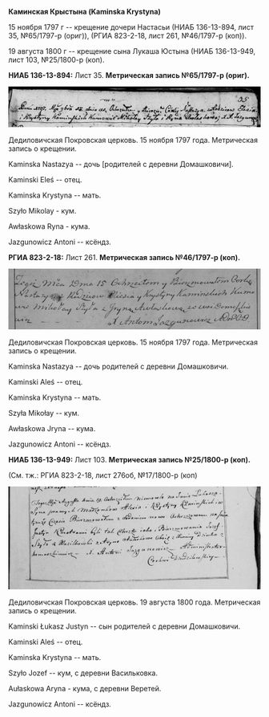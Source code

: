 **Каминская Крыстына (Kaminska Krystyna)**

15 ноября 1797 г -- крещение дочери Настасьи (НИАБ 136-13-894, лист 35,
№65/1797-р (ориг)), (РГИА 823-2-18, лист 261, №46/1797-р (коп)).

19 августа 1800 г -- крещение сына Лукаша Юстына (НИАБ 136-13-949, лист
103, №25/1800-р (коп).

**НИАБ 136-13-894:** Лист 35. **Метрическая запись №65/1797-р (ориг).**

![](./media/3faa249f27be2551c9e930cc4e8d82b2339c7d2e.png)

Дедиловичская Покровская церковь. 15 ноября 1797 года. Метрическая
запись о крещении.

Kaminska Nastazya -- дочь \[родителей с деревни Домашковичи\].

Kaminski Eleś -- отец.

Kaminska Krystyna -- мать.

Szyło Mikolay - кум.

Awłaskowa Ryna - кума.

Jazgunowicz Antoni -- ксёндз.

**РГИА 823-2-18:** Лист 261. **Метрическая запись №46/1797-р (коп).**

![](./media/08a7c45eb9c62585bd4ca74e4d02c150569c1ba5.png)

Дедиловичская Покровская церковь. 15 ноября 1797 года. Метрическая
запись о крещении.

Kaminska Nastazya -- дочь родителей с деревни Домашковичи.

Kaminski Aleś -- отец.

Kaminska Krystyna -- мать.

Szyła Mikołay -- кум.

Awłaskowa Jryna -- кума.

Jazgunowicz Antoni -- ксёндз.

**НИАБ 136-13-949:** Лист 103. **Метрическая запись №25/1800-р (коп).**

(См. тж.: РГИА 823-2-18, лист 276об, №17/1800-р (коп)

![](./media/2e825172baf65b24ab5ca465456e4755f58baaf5.png)

Дедиловичская Покровская церковь. 19 августа 1800 года. Метрическая
запись о крещении.

Kaminski Łukasz Justyn -- сын родителей с деревни Домашковичи.

Kaminski Aleś -- отец.

Kaminska Krystyna -- мать.

Szyło Jozef -- кум, с деревни Васильковка.

Aułaskowa Aryna - кума, с деревни Веретей.

Jazgunowicz Antoni -- ксёндз.
